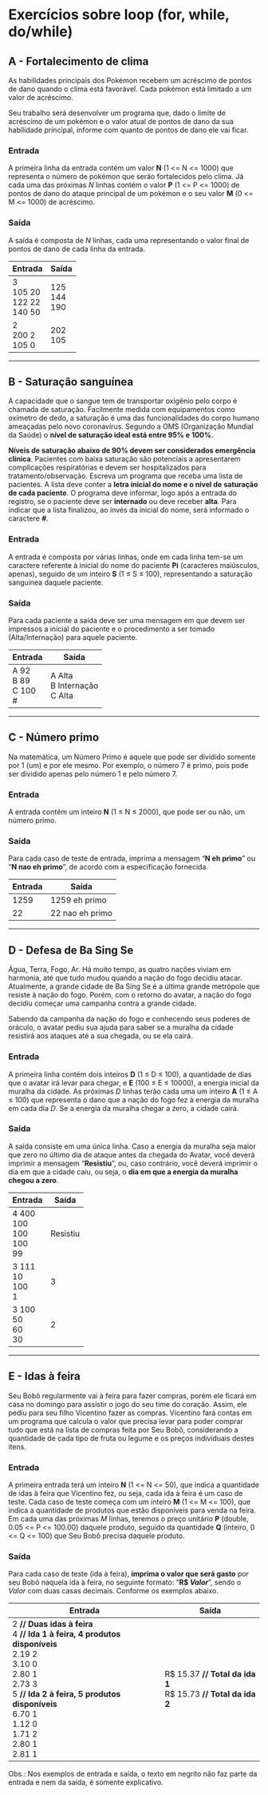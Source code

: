 # Exercícios sobre loop (for, while, do/while)

## A - Fortalecimento de clima

As habilidades principais dos Pokémon recebem um acréscimo de pontos de dano
quando o clima está favorável. Cada pokémon está limitado a um valor de acréscimo.

Seu trabalho será desenvolver um programa que, dado o limite de acréscimo de um
pokémon e o valor atual de pontos de dano da sua habilidade principal, informe com
quanto de pontos de dano ele vai ficar.

### Entrada
A primeira linha da entrada contém um valor **N** (1 <= N <= 1000) que representa 
o número de pokémon que serão fortalecidos pelo clima. Já cada uma das próximas *N*
linhas contém o valor **P** (1 <= P <= 1000) de pontos de dano do ataque principal
de um pokémon e o seu valor **M** (0 <= M <= 1000) de acréscimo.

### Saída
A saída é composta de *N* linhas, cada uma representando o valor final de pontos de
dano de cada linha da entrada.

| Entrada | Saída |
| --- | --- |
| 3 <br> 105 20 <br> 122 22 <br> 140 50 | 125 <br> 144 <br> 190 |
| 2 <br> 200 2 <br> 105 0 | 202 <br> 105 |


---


## B - Saturação sanguínea

A capacidade que o sangue tem de transportar oxigênio pelo corpo é chamada de
saturação. Facilmente medida com equipamentos como oxímetro de dedo, a saturação é
uma das funcionalidades do corpo humano ameaçadas pelo novo coronavírus. Segundo a
OMS (Organização Mundial da Saúde) o **nível de saturação ideal está entre 95% e**
**100%**.

**Níveis de saturação abaixo de 90% devem ser considerados emergência clínica**.
Pacientes com baixa saturação são potenciais a apresentarem complicações respiratórias
e devem ser hospitalizados para tratamento/observação. Escreva um programa que receba
uma lista de pacientes. A lista deve conter a **letra inicial do nome e o nível de**
**saturação de cada paciente**. O programa deve informar, logo após a entrada do registro,
se o paciente deve ser **internado** ou deve receber **alta**. Para indicar que a lista
finalizou, ao invés da inicial do nome, será informado o caractere **#**.

### Entrada
A entrada é composta por várias linhas, onde em cada linha tem-se um caractere
referente à inicial do nome do paciente **Pi** (caracteres maiúsculos, apenas), seguido
de um inteiro **S** (1 ≤ S ≤ 100), representando a saturação sanguínea daquele paciente.

### Saída
Para cada paciente a saída deve ser uma mensagem em que devem ser impressos a
inicial do paciente e o procedimento a ser tomado (Alta/Internação) para aquele
paciente.

| Entrada | Saída |
| --- | --- |
| A 92 <br> B 89 <br> C 100 <br> # | A Alta <br> B Internação <br> C Alta |


---


## C - Número primo

Na matemática, um Número Primo é aquele que pode ser dividido somente
por 1 (um) e por ele mesmo. Por exemplo, o número 7 é primo, pois
pode ser dividido apenas pelo número 1 e pelo número 7.

### Entrada
A entrada contém um inteiro **N** (1 ≤ N ≤ 2000), que pode ser ou não,
um número primo.

### Saída
Para cada caso de teste de entrada, imprima a mensagem “**N eh primo**”
ou “**N nao eh primo**”, de acordo com a especificação fornecida.

| Entrada | Saída |
| --- | --- |
| 1259 | 1259 eh primo |
| 22 | 22 nao eh primo |


---


## D - Defesa de Ba Sing Se

Água, Terra, Fogo, Ar. Há muito tempo, as quatro nações viviam em harmonia, até que tudo
mudou quando a nação do fogo decidiu atacar. Atualmente, a grande cidade de Ba Sing Se é
a última grande metrópole que resiste à nação do fogo. Porém, com o retorno do avatar, a
nação do fogo decidiu começar uma campanha contra a grande cidade.

Sabendo da campanha da nação do fogo e conhecendo seus poderes de oráculo, o avatar pediu
sua ajuda para saber se a muralha da cidade resistirá aos ataques até a sua chegada, ou
se ela cairá.

### Entrada
A primeira linha contém dois inteiros **D** (1 ≤ D ≤ 100), a quantidade de dias que o
avatar irá levar para chegar, e **E** (100 ≤ E ≤ 10000), a energia inicial da muralha da
cidade. As próximas *D* linhas terão cada uma um inteiro **A** (1 ≤ A ≤ 100) que
representa o dano que a nação do fogo fez à energia da muralha em cada dia *D*. Se a
energia da muralha chegar a zero, a cidade cairá.

### Saída
A saída consiste em uma única linha. Caso a energia da muralha seja maior que
zero no último dia de ataque antes da chegada do Avatar, você deverá imprimir a
mensagem “**Resistiu**”, ou, caso contrário, você deverá imprimir o dia em que a cidade
caiu, ou seja, o **dia em que a energia da muralha chegou a zero**.

| Entrada | Saída |
| --- | --- |
| 4 400 <br> 100 <br> 100 <br> 100 <br> 99 | Resistiu |
| 3 111 <br> 10 <br> 100 <br> 1 | 3 |
| 3 100 <br> 50 <br> 60 <br> 30 | 2 |


---


## E - Idas à feira

Seu Bobô regularmente vai à feira para fazer compras, porém ele ficará em casa no
domingo para assistir o jogo do seu time do coração. Assim, ele pediu para seu filho Vicentino
fazer as compras. Vicentino fará contas em um programa que calcula o valor que precisa levar
para poder comprar tudo que está na lista de compras feita por Seu Bobô, considerando a
quantidade de cada tipo de fruta ou legume e os preços individuais destes itens.

### Entrada
A primeira entrada terá um inteiro **N** (1 <= N <= 50), que indica a quantidade de idas à
feira que Vicentino fez, ou seja, cada ida à feira é um caso de teste. Cada caso de teste começa
com um inteiro **M** (1 <= M <= 100), que indica a quantidade de produtos que estão disponíveis
para venda na feira. Em cada uma das próximas *M* linhas, teremos o preço unitário **P** (double,
0.05 <= P <= 100.00) daquele produto, seguido da quantidade **Q** (inteiro, 0 <= Q <= 100) que
Seu Bobô precisa daquele produto.

### Saída
Para cada caso de teste (ida à feira), **imprima o valor que será gasto** por seu Bobô naquela
ida à feira, no seguinte formato: “**R$ *Valor***”, sendo o *Valor* com duas casas decimais.
Conforme os exemplos abaixo.

| Entrada | Saída |
| --- | --- |
| 2 **// Duas idas à feira** <br> 4 **// Ida 1 à feira, 4 produtos disponíveis** <br> 2.19 2 <br> 3.10 0 <br> 2.80 1 <br> 2.73 3 <br> 5 **// Ida 2 à feira, 5 produtos disponíveis** <br> 6.70 1 <br> 1.12 0 <br> 1.71 2 <br> 2.80 1 <br> 2.81 1 | R$ 15.37 **// Total da ida 1** <br> R$ 15.73 **// Total da ida 2** |

Obs.: Nos exemplos de entrada e saída, o texto em negrito não faz parte da entrada e nem da
saída, é somente explicativo.